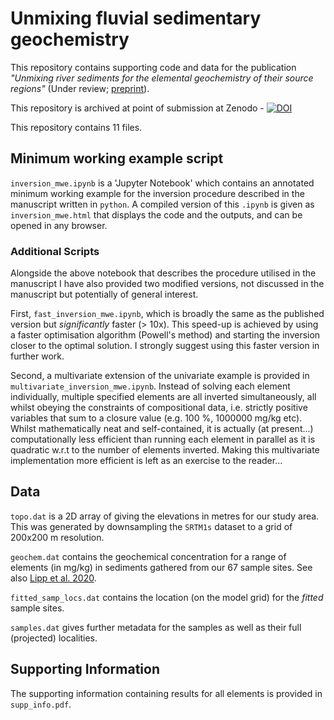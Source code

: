 # Unmixing fluvial sedimentary geochemistry

This repository contains supporting code and data for the publication _"Unmixing river sediments for the elemental geochemistry of their source regions"_ (Under review; [preprint](link_here)). 

This repository is archived at point of submission at Zenodo - [![DOI](https://zenodo.org/badge/352673034.svg)](https://zenodo.org/badge/latestdoi/352673034)

This repository contains 11 files.

## Minimum working example script 

`inversion_mwe.ipynb` is a 'Jupyter Notebook' which contains an annotated minimum working example for the inversion procedure described in the manuscript written in `python`. A compiled version of this `.ipynb` is given as `inversion_mwe.html` that displays the code and the outputs, and can be opened in any browser.

### Additional Scripts 

Alongside the above notebook that describes the procedure utilised in the manuscript I have also provided two modified versions, not discussed in the manuscript but potentially of general interest. 

First, `fast_inversion_mwe.ipynb`, which is broadly the same as the published version but *significantly* faster (> 10x). This speed-up is achieved by using a faster optimisation algorithm (Powell's method) and starting the inversion closer to the optimal solution. I strongly suggest using this faster version in further work.

Second, a multivariate extension of the univariate example is provided in `multivariate_inversion_mwe.ipynb`. Instead of solving each element individually, multiple specified elements are all inverted simultaneously, all whilst obeying the constraints of compositional data, i.e. strictly positive variables that sum to a closure value (e.g. 100 %, 1000000 mg/kg etc). Whilst mathematically neat and self-contained, it is actually (at present...) computationally less efficient than running each element in parallel as it is quadratic w.r.t to the number of elements inverted. Making this multivariate implementation more efficient is left as an exercise to the reader... 

## Data

`topo.dat` is a 2D array of giving the elevations in metres for our study area. This was generated by downsampling the `SRTM1s` dataset to a grid of 200x200 m resolution. 

`geochem.dat` contains the geochemical concentration for a range of elements (in mg/kg) in sediments gathered from our 67 sample sites. See also [Lipp et al. 2020](https://agupubs.onlinelibrary.wiley.com/doi/full/10.1029/2020JF005700). 

`fitted_samp_locs.dat` contains the location (on the model grid) for the _fitted_ sample sites. 

`samples.dat` gives further metadata for the samples as well as their full (projected) localities. 

## Supporting Information 

The supporting information containing results for all elements is provided in `supp_info.pdf`.


